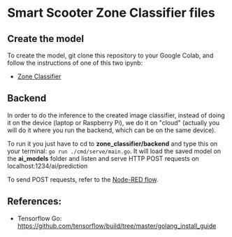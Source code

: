 # Smart Scooter Zone Classifier files

## Create the model

To create the model, git clone this repository to your Google Colab, and follow the instructions of one of this two ipynb:
- [Zone Classifier](Zone_Classifier.ipynb)


## Backend

In order to do the inference to the created image classifier, instead of doing it on the device (laptop or Raspberry Pi), we do it on "cloud" (actually you will do it where you run the backend, which can be on the same device). 

To run it you just have to cd to **zone_classifier/backend** and type this on your terminal: `go run ./cmd/serve/main.go`.
It will load the saved model on the **ai_models** folder and listen and serve HTTP POST requests on localhost:1234/ai/prediction

To send POST requests, refer to the [Node-RED flow](../dashboards/zone_classifier.json).

## References:
- Tensorflow Go: https://github.com/tensorflow/build/tree/master/golang_install_guide
